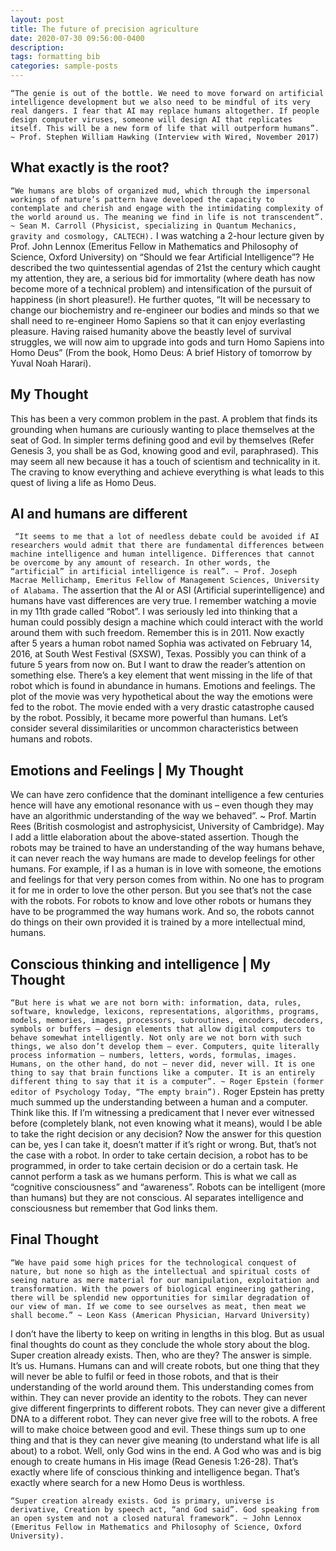 ```yaml
---
layout: post
title: The future of precision agriculture
date: 2020-07-30 09:56:00-0400
description: 
tags: formatting bib
categories: sample-posts
---
```

```“The genie is out of the bottle. We need to move forward on artificial intelligence development but we also need to be mindful of its very real dangers. I fear that AI may replace humans altogether. If people design computer viruses, someone will design AI that replicates itself. This will be a new form of life that will outperform humans”. ~ Prof. Stephen William Hawking (Interview with Wired, November 2017)```

## What exactly is the root?

```“We humans are blobs of organized mud, which through the impersonal workings of nature’s pattern have developed the capacity to contemplate and cherish and engage with the intimidating complexity of the world around us. The meaning we find in life is not transcendent”. ~ Sean M. Carroll (Physicist, specializing in Quantum Mechanics, gravity and cosmology, CALTECH).``` I was watching a 2-hour lecture given by Prof. John Lennox (Emeritus Fellow in Mathematics and Philosophy of Science, Oxford University) on “Should we fear Artificial Intelligence”? He described the two quintessential agendas of 21st the century which caught my attention, they are, a serious bid for immortality (where death has now become more of a technical problem) and intensification of the pursuit of happiness (in short pleasure!). He further quotes, “It will be necessary to change our biochemistry and re-engineer our bodies and minds so that we shall need to re-engineer Homo Sapiens so that it can enjoy everlasting pleasure. Having raised humanity above the beastly level of survival struggles, we will now aim to upgrade into gods and turn Homo Sapiens into Homo Deus” (From the book, Homo Deus: A brief History of tomorrow by Yuval Noah Harari).

## My Thought
This has been a very common problem in the past. A problem that finds its grounding when humans are curiously wanting to place themselves at the seat of God. In simpler terms defining good and evil by themselves (Refer Genesis 3, you shall be as God, knowing good and evil, paraphrased). This may seem all new because it has a touch of scientism and technicality in it. The craving to know everything and achieve everything is what leads to this quest of living a life as Homo Deus.

## AI and humans are different
``` “It seems to me that a lot of needless debate could be avoided if AI researchers would admit that there are fundamental differences between machine intelligence and human intelligence. Differences that cannot be overcome by any amount of research. In other words, the “artificial” in artificial intelligence is real”. ~ Prof. Joseph Macrae Mellichamp, Emeritus Fellow of Management Sciences, University of Alabama.``` 
The assertion that the AI or ASI (Artificial superintelligence) and humans have vast differences are very true. I remember watching a movie in my 11th grade called “Robot”. I was seriously led into thinking that a human could possibly design a machine which could interact with the world around them with such freedom. Remember this is in 2011. Now exactly after 5 years a human robot named Sophia was activated on February 14, 2016, at South West Festival (SXSW), Texas. Possibly you can think of a future 5 years from now on. But I want to draw the reader’s attention on something else. There’s a key element that went missing in the life of that robot which is found in abundance in humans. Emotions and feelings. The plot of the movie was very hypothetical about the way the emotions were fed to the robot. The movie ended with a very drastic catastrophe caused by the robot. Possibly, it became more powerful than humans. Let’s consider several dissimilarities or uncommon characteristics between humans and robots.

## Emotions and Feelings | My Thought
We can have zero confidence that the dominant intelligence a few centuries hence will have any emotional resonance with us – even though they may have an algorithmic understanding of the way we behaved”. ~ Prof. Martin Rees (British cosmologist and astrophysicist, University of Cambridge). May I add a little elaboration about the above-stated assertion. Though the robots may be trained to have an understanding of the way humans behave, it can never reach the way humans are made to develop feelings for other humans. For example, if I as a human is in love with someone, the emotions and feelings for that very person comes from within. No one has to program it for me in order to love the other person. But you see that’s not the case with the robots. For robots to know and love other robots or humans they have to be programmed the way humans work. And so, the robots cannot do things on their own provided it is trained by a more intellectual mind, humans.

## Conscious thinking and intelligence | My Thought
```“But here is what we are not born with: information, data, rules, software, knowledge, lexicons, representations, algorithms, programs, models, memories, images, processors, subroutines, encoders, decoders, symbols or buffers – design elements that allow digital computers to behave somewhat intelligently. Not only are we not born with such things, we also don’t develop them – ever. Computers, quite literally process information – numbers, letters, words, formulas, images. Humans, on the other hand, do not – never did, never will. It is one thing to say that brain functions like a computer. It is an entirely different thing to say that it is a computer”. ~ Roger Epstein (former editor of Psychology Today, “The empty brain”).```
Roger Epstein has pretty much summed up the understanding between a human and a computer. Think like this. If I’m witnessing a predicament that I never ever witnessed before (completely blank, not even knowing what it means), would I be able to take the right decision or any decision? Now the answer for this question can be, yes I can take it, doesn’t matter if it’s right or wrong. But, that’s not the case with a robot. In order to take certain decision, a robot has to be programmed, in order to take certain decision or do a certain task. He cannot perform a task as we humans perform. This is what we call as “cognitive consciousness” and “awareness”. Robots can be intelligent (more than humans) but they are not conscious. AI separates intelligence and consciousness but remember that God links them.

## Final Thought
```“We have paid some high prices for the technological conquest of nature, but none so high as the intellectual and spiritual costs of seeing nature as mere material for our manipulation, exploitation and transformation. With the powers of biological engineering gathering, there will be splendid new opportunities for similar degradation of our view of man. If we come to see ourselves as meat, then meat we shall become.” ~ Leon Kass (American Physician, Harvard University)``` 

I don’t have the liberty to keep on writing in lengths in this blog. But as usual final thoughts do count as they conclude the whole story about the blog. Super creation already exists. Then, who are they? The answer is simple. It’s us. Humans. Humans can and will create robots, but one thing that they will never be able to fulfil or feed in those robots, and that is their understanding of the world around them. This understanding comes from within. They can never provide an identity to the robots. They can never give different fingerprints to different robots. They can never give a different DNA to a different robot. They can never give free will to the robots. A free will to make choice between good and evil. These things sum up to one thing and that is they can never give meaning (to understand what
life is all about) to a robot. Well, only God wins in the end. A God who was and is big enough to create humans in His image (Read Genesis 1:26-28). That’s exactly where life of conscious thinking and intelligence began. That’s exactly where search for a new Homo Deus is worthless. 

```“Super creation already exists. God is primary, universe is derivative, Creation by speech act, “and God said”. God speaking from an open system and not a closed natural framework”. ~ John Lennox (Emeritus Fellow in Mathematics and Philosophy of Science, Oxford University).```
